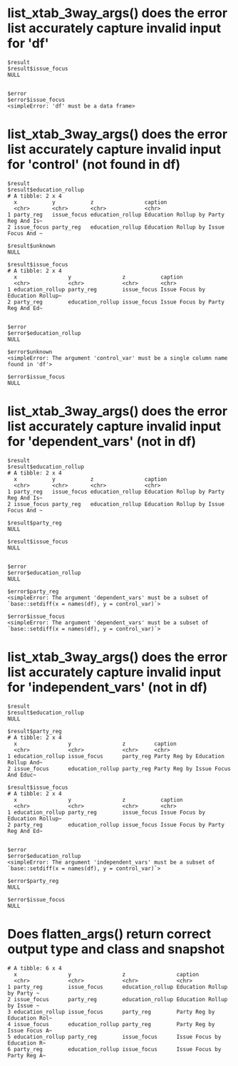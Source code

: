 # list_xtab_3way_args() does the error list accurately capture invalid input for 'df'

    $result
    $result$issue_focus
    NULL
    
    
    $error
    $error$issue_focus
    <simpleError: 'df' must be a data frame>
    
    

# list_xtab_3way_args() does the error list accurately capture invalid input for 'control' (not found in df)

    $result
    $result$education_rollup
    # A tibble: 2 x 4
      x           y           z                caption                              
      <chr>       <chr>       <chr>            <chr>                                
    1 party_reg   issue_focus education_rollup Education Rollup by Party Reg And Is~
    2 issue_focus party_reg   education_rollup Education Rollup by Issue Focus And ~
    
    $result$unknown
    NULL
    
    $result$issue_focus
    # A tibble: 2 x 4
      x                y                z           caption                         
      <chr>            <chr>            <chr>       <chr>                           
    1 education_rollup party_reg        issue_focus Issue Focus by Education Rollup~
    2 party_reg        education_rollup issue_focus Issue Focus by Party Reg And Ed~
    
    
    $error
    $error$education_rollup
    NULL
    
    $error$unknown
    <simpleError: The argument 'control_var' must be a single column name found in 'df'>
    
    $error$issue_focus
    NULL
    
    

# list_xtab_3way_args() does the error list accurately capture invalid input for 'dependent_vars' (not in df)

    $result
    $result$education_rollup
    # A tibble: 2 x 4
      x           y           z                caption                              
      <chr>       <chr>       <chr>            <chr>                                
    1 party_reg   issue_focus education_rollup Education Rollup by Party Reg And Is~
    2 issue_focus party_reg   education_rollup Education Rollup by Issue Focus And ~
    
    $result$party_reg
    NULL
    
    $result$issue_focus
    NULL
    
    
    $error
    $error$education_rollup
    NULL
    
    $error$party_reg
    <simpleError: The argument 'dependent_vars' must be a subset of `base::setdiff(x = names(df), y = control_var)`>
    
    $error$issue_focus
    <simpleError: The argument 'dependent_vars' must be a subset of `base::setdiff(x = names(df), y = control_var)`>
    
    

# list_xtab_3way_args() does the error list accurately capture invalid input for 'independent_vars' (not in df)

    $result
    $result$education_rollup
    NULL
    
    $result$party_reg
    # A tibble: 2 x 4
      x                y                z         caption                           
      <chr>            <chr>            <chr>     <chr>                             
    1 education_rollup issue_focus      party_reg Party Reg by Education Rollup And~
    2 issue_focus      education_rollup party_reg Party Reg by Issue Focus And Educ~
    
    $result$issue_focus
    # A tibble: 2 x 4
      x                y                z           caption                         
      <chr>            <chr>            <chr>       <chr>                           
    1 education_rollup party_reg        issue_focus Issue Focus by Education Rollup~
    2 party_reg        education_rollup issue_focus Issue Focus by Party Reg And Ed~
    
    
    $error
    $error$education_rollup
    <simpleError: The argument 'independent_vars' must be a subset of `base::setdiff(x = names(df), y = control_var)`>
    
    $error$party_reg
    NULL
    
    $error$issue_focus
    NULL
    
    

# Does flatten_args() return correct output type and class and snapshot

    # A tibble: 6 x 4
      x                y                z                caption                    
      <chr>            <chr>            <chr>            <chr>                      
    1 party_reg        issue_focus      education_rollup Education Rollup by Party ~
    2 issue_focus      party_reg        education_rollup Education Rollup by Issue ~
    3 education_rollup issue_focus      party_reg        Party Reg by Education Rol~
    4 issue_focus      education_rollup party_reg        Party Reg by Issue Focus A~
    5 education_rollup party_reg        issue_focus      Issue Focus by Education R~
    6 party_reg        education_rollup issue_focus      Issue Focus by Party Reg A~

